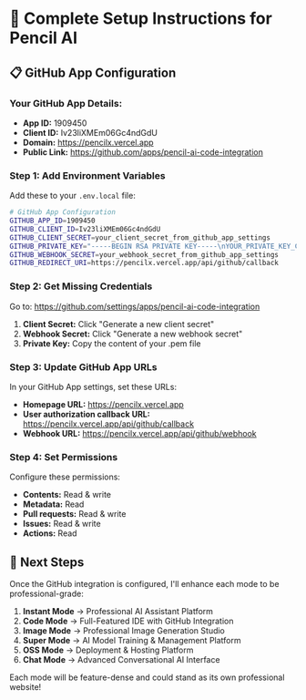 # 🚀 Complete Setup Instructions for Pencil AI

## 📋 GitHub App Configuration

### Your GitHub App Details:
- **App ID:** 1909450
- **Client ID:** Iv23liXMEm06Gc4ndGdU
- **Domain:** https://pencilx.vercel.app
- **Public Link:** https://github.com/apps/pencil-ai-code-integration

### Step 1: Add Environment Variables

Add these to your `.env.local` file:

```bash
# GitHub App Configuration
GITHUB_APP_ID=1909450
GITHUB_CLIENT_ID=Iv23liXMEm06Gc4ndGdU
GITHUB_CLIENT_SECRET=your_client_secret_from_github_app_settings
GITHUB_PRIVATE_KEY="-----BEGIN RSA PRIVATE KEY-----\nYOUR_PRIVATE_KEY_CONTENT_HERE\n-----END RSA PRIVATE KEY-----"
GITHUB_WEBHOOK_SECRET=your_webhook_secret_from_github_app_settings
GITHUB_REDIRECT_URI=https://pencilx.vercel.app/api/github/callback
```

### Step 2: Get Missing Credentials

Go to: https://github.com/settings/apps/pencil-ai-code-integration

1. **Client Secret:** Click "Generate a new client secret"
2. **Webhook Secret:** Click "Generate a new webhook secret"
3. **Private Key:** Copy the content of your .pem file

### Step 3: Update GitHub App URLs

In your GitHub App settings, set these URLs:
- **Homepage URL:** https://pencilx.vercel.app
- **User authorization callback URL:** https://pencilx.vercel.app/api/github/callback
- **Webhook URL:** https://pencilx.vercel.app/api/github/webhook

### Step 4: Set Permissions

Configure these permissions:
- **Contents:** Read & write
- **Metadata:** Read
- **Pull requests:** Read & write
- **Issues:** Read & write
- **Actions:** Read

## 🎯 Next Steps

Once the GitHub integration is configured, I'll enhance each mode to be professional-grade:

1. **Instant Mode** → Professional AI Assistant Platform
2. **Code Mode** → Full-Featured IDE with GitHub Integration
3. **Image Mode** → Professional Image Generation Studio
4. **Super Mode** → AI Model Training & Management Platform
5. **OSS Mode** → Deployment & Hosting Platform
6. **Chat Mode** → Advanced Conversational AI Interface

Each mode will be feature-dense and could stand as its own professional website!
